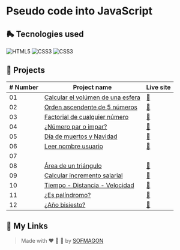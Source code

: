 # Pseudo code into JavaScript



## 🛼 Tecnologies used

![HTML5](https://img.shields.io/badge/html5-%23E34F26.svg?style=for-the-badge&logo=html5&logoColor=white) ![CSS3](https://img.shields.io/badge/css3-%231572B6.svg?style=for-the-badge&logo=css3&logoColor=white) ![CSS3](https://img.shields.io/badge/javascript-%23F7DF1E.svg?style=for-the-badge&logo=javascript&logoColor=black)



## 🍕 Projects

| # Number | Project name                                             | Live site                              |
| -------- | -------------------------------------------------------- | -------------------------------------- |
| 01       | [Calcular el volúmen de una esfera](./01-volumen-esfera) | [🚀](https://01-pseint-js.netlify.app/) |
| 02       | [Orden ascendente de 5 números](./02-orden-5num)         | [🚀](https://02-pseint-js.netlify.app/) |
| 03       | [Factorial de cualquier número](./03-factorial)          | [🚀](https://03-pseint-js.netlify.app/) |
| 04       | [¿Número par o impar?](./04-numeroPar-impar)             | [🚀](https://04-pseint-js.netlify.app/) |
| 05       | [Día de muertos y Navidad](./05-diaMuertos-navidad)      | [🚀](https://05-pseint-js.netlify.app/) |
| 06       | [Leer nombre usuario](./06-leer-nombre)                  | [🚀](https://06-pseint-js.netlify.app/) |
| 07       |                                                          |                                        |
| 08       | [Área de un triángulo](./08-area-triangulo)              | [🚀](https://08-pseint-js.netlify.app/) |
| 09       | [Calcular incremento salarial](./09-incremento-salarial) | [🚀](https://09-pseint-js.netlify.app/) |
| 10       | [Tiempo - Distancia - Velocidad](./10-tiempo-vehiculo)   | [🚀](https://10-pseint-js.netlify.app/) |
| 11       | [¿Es palíndromo?](./11-palindromo)                       | [🚀](https://11-pseint-js.netlify.app/) |
| 12       | [¿Año bisiesto?](./12-bisiesto)                          | [🚀](https://12-pseint-js.netlify.app/) |



## 🌈 My Links

> Made with ❤️ 🍕 🌮 by [SOFMAGON](https://beacons.ai/sofmagon)

